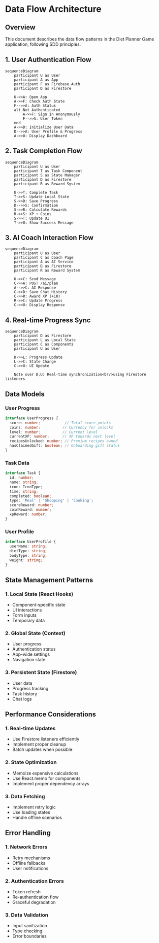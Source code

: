 # Data Flow Architecture

## Overview
This document describes the data flow patterns in the Diet Planner Game application, following SDD principles.

## 1. User Authentication Flow

```mermaid
sequenceDiagram
    participant U as User
    participant A as App
    participant F as Firebase Auth
    participant D as Firestore
    
    U->>A: Open App
    A->>F: Check Auth State
    F-->>A: Auth Status
    alt Not Authenticated
        A->>F: Sign In Anonymously
        F-->>A: User Token
    end
    A->>D: Initialize User Data
    D-->>A: User Profile & Progress
    A->>U: Display Dashboard
```

## 2. Task Completion Flow

```mermaid
sequenceDiagram
    participant U as User
    participant T as Task Component
    participant S as State Manager
    participant D as Firestore
    participant R as Reward System
    
    U->>T: Complete Task
    T->>S: Update Local State
    S->>D: Save Progress
    D-->>S: Confirmation
    S->>R: Calculate Rewards
    R->>S: XP + Coins
    S->>T: Update UI
    T->>U: Show Success Message
```

## 3. AI Coach Interaction Flow

```mermaid
sequenceDiagram
    participant U as User
    participant C as Coach Page
    participant A as AI Service
    participant D as Firestore
    participant R as Reward System
    
    U->>C: Send Message
    C->>A: POST /ai/plan
    A-->>C: AI Response
    C->>D: Save Chat History
    C->>R: Award XP (+10)
    R->>C: Update Progress
    C->>U: Display Response
```

## 4. Real-time Progress Sync

```mermaid
sequenceDiagram
    participant D as Firestore
    participant L as Local State
    participant C as Components
    participant U as User
    
    D->>L: Progress Update
    L->>C: State Change
    C->>U: UI Update
    
    Note over D,U: Real-time synchronization<br/>using Firestore listeners
```

## Data Models

### User Progress
```typescript
interface UserProgress {
  score: number;           // Total score points
  coins: number;          // Currency for unlocks
  level: number;          // Current level
  currentXP: number;      // XP towards next level
  recipesUnlocked: number; // Premium recipes owned
  hasClaimedGift: boolean; // Onboarding gift status
}
```

### Task Data
```typescript
interface Task {
  id: number;
  name: string;
  icon: IconType;
  time: string;
  completed: boolean;
  type: 'Meal' | 'Shopping' | 'Cooking';
  scoreReward: number;
  coinReward: number;
  xpReward: number;
}
```

### User Profile
```typescript
interface UserProfile {
  userName: string;
  dietType: string;
  bodyType: string;
  weight: string;
}
```

## State Management Patterns

### 1. Local State (React Hooks)
- Component-specific state
- UI interactions
- Form inputs
- Temporary data

### 2. Global State (Context)
- User progress
- Authentication status
- App-wide settings
- Navigation state

### 3. Persistent State (Firestore)
- User data
- Progress tracking
- Task history
- Chat logs

## Performance Considerations

### 1. Real-time Updates
- Use Firestore listeners efficiently
- Implement proper cleanup
- Batch updates when possible

### 2. State Optimization
- Memoize expensive calculations
- Use React.memo for components
- Implement proper dependency arrays

### 3. Data Fetching
- Implement retry logic
- Use loading states
- Handle offline scenarios

## Error Handling

### 1. Network Errors
- Retry mechanisms
- Offline fallbacks
- User notifications

### 2. Authentication Errors
- Token refresh
- Re-authentication flow
- Graceful degradation

### 3. Data Validation
- Input sanitization
- Type checking
- Error boundaries

